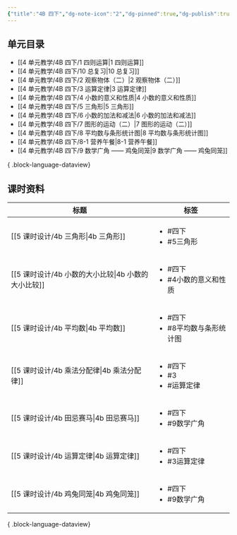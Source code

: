 ```yaml
---
{"title":"4B 四下","dg-note-icon":"2","dg-pinned":true,"dg-publish":true,"permalink":"/4 单元教学/4B 四下/","pinned":true,"dgPassFrontmatter":true,"noteIcon":"2"}
---
```



## 单元目录

- [[4 单元教学/4B 四下/1 四则运算\|1 四则运算]]
- [[4 单元教学/4B 四下/10 总复习\|10 总复习]]
- [[4 单元教学/4B 四下/2 观察物体（二）\|2 观察物体（二）]]
- [[4 单元教学/4B 四下/3 运算定律\|3 运算定律]]
- [[4 单元教学/4B 四下/4 小数的意义和性质\|4 小数的意义和性质]]
- [[4 单元教学/4B 四下/5 三角形\|5 三角形]]
- [[4 单元教学/4B 四下/6 小数的加法和减法\|6 小数的加法和减法]]
- [[4 单元教学/4B 四下/7 图形的运动（二）\|7 图形的运动（二）]]
- [[4 单元教学/4B 四下/8 平均数与条形统计图\|8 平均数与条形统计图]]
- [[4 单元教学/4B 四下/8-1 营养午餐\|8-1 营养午餐]]
- [[4 单元教学/4B 四下/9 数学广角 —— 鸡兔同笼\|9 数学广角 —— 鸡兔同笼]]

{ .block-language-dataview}

## 课时资料


| 标题                                   | 标签                                             |
| ------------------------------------ | ---------------------------------------------- |
| [[5 课时设计/4b 三角形\|4b 三角形]]         | <ul><li>#四下</li><li>#5三角形</li></ul>            |
| [[5 课时设计/4b 小数的大小比较\|4b 小数的大小比较]] | <ul><li>#四下</li><li>#4小数的意义和性质</li></ul>       |
| [[5 课时设计/4b 平均数\|4b 平均数]]         | <ul><li>#四下</li><li>#8平均数与条形统计图</li></ul>      |
| [[5 课时设计/4b 乘法分配律\|4b 乘法分配律]]     | <ul><li>#四下</li><li>#3</li><li>#运算定律</li></ul> |
| [[5 课时设计/4b 田忌赛马\|4b 田忌赛马]]       | <ul><li>#四下</li><li>#9数学广角</li></ul>           |
| [[5 课时设计/4b 运算定律\|4b 运算定律]]       | <ul><li>#四下</li><li>#3运算定律</li></ul>           |
| [[5 课时设计/4b 鸡兔同笼\|4b 鸡兔同笼]]       | <ul><li>#四下</li><li>#9数学广角</li></ul>           |

{ .block-language-dataview}


